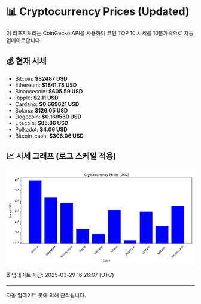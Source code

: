 
# 📊 Cryptocurrency Prices (Updated)

이 리포지토리는 CoinGecko API를 사용하여 코인 TOP 10 시세를 10분가격으로 자동 업데이트합니다.

## 💰 현재 시세
- Bitcoin: **$82487 USD**
- Ethereum: **$1841.78 USD**
- Binancecoin: **$605.59 USD**
- Ripple: **$2.11 USD**
- Cardano: **$0.669621 USD**
- Solana: **$126.05 USD**
- Dogecoin: **$0.169539 USD**
- Litecoin: **$85.86 USD**
- Polkadot: **$4.06 USD**
- Bitcoin-cash: **$306.06 USD**

## 📈 시세 그래프 (로그 스케일 적용)
![Crypto Prices](crypto_prices.png)

⏳ 업데이트 시간: 2025-03-29 16:26:07 (UTC)

---
자동 업데이트 봇에 의해 관리됩니다.
